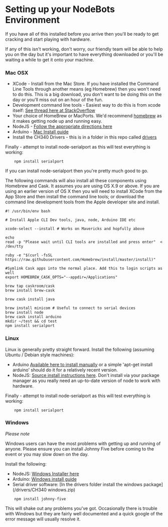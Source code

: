 # Setting up your NodeBots Environment

If you have all of this installed before you arrive then you'll be ready to get cracking and start playing with hardware.

If any of this isn't working, don't worry, our friendly team will be able to help you on the day but it's important to have everything downloaded or you'll be waiting a while to get it onto your machine.

### Mac OSX

* XCode - Install from the Mac Store. If you have installed the Command Line Tools through another means (eg Homebrew) then you won't need to do this. This is a big download, you don't want to be doing this on the day or you'll miss out on an hour of the fun.
* Development command line tools - Easiest way to do this is from xcode itself: [See thread here at StackOverflow](http://stackoverflow.com/questions/9329243/xcode-4-4-command-line-tools)
* Your choice of HomeBrew or MacPorts. We'd recommend [homebrew](http://brew.sh/) as it makes getting node up and running easy.
* NodeJS - [Follow the appropriate directions here](http://nodejs.org)
* Arduino - [Mac Install guide](http://arduino.cc/en/Guide/MacOSX)
* Install the CH340 Drivers - this is in a folder in this repo called [drivers](/drivers/ch341ser_mac.zip) 

Finally - attempt to install node-serialport as this will test everything is working:

```
	npm install serialport
```

If you can install node-serialport then you're pretty much good to go.

The following commands will also install all these components using Homebrew and Cask.
It assumes you are using OS X.9 or above. If you are using an earlier version of OS X
then you will need to install XCode from the App Store and then install the command line tools;
or download the command line development tools from the Apple developer site and install.

```
#! /usr/bin/env bash

# Install Apple CLI Dev tools, java, node, Arduino IDE etc

xcode-select --install # Works on Mavericks and hopfully above

echo
read -p "Please wait until CLI tools are installed and press enter"  < /dev/tty

ruby -e "$(curl -fsSL https://raw.githubusercontent.com/Homebrew/install/master/install)"

#Symlink Cask apps into the normal place. Add this to login scripts as well
export HOMEBREW_CASK_OPTS="--appdir=/Applications"

brew tap caskroom/cask
brew install brew-cask

brew cask install java

brew install minicom # Useful to connect to serial devices
brew install node
brew cask install arduino
mkdir ~/test && cd test
npm install serialport
```

### Linux

Linux is generally pretty straight forward. Install the following (assuming Ubuntu / Debian style machines):

* Arduino [Available here to install manually](http://playground.arduino.cc/Learning/Linux) or a simple 'apt-get install arduino' should do it for a relatively recent version.
* NodeJS: [Source install instructions here](http://howtonode.org/how-to-install-nodejs). Don't install via your package manager as you really need an up-to-date version of node to work with hardware.

Finally - attempt to install node-serialport as this will test everything is working:

```
	npm install serialport
```

### Windows

_Please note_

Windows users can have the most problems with getting up and running of anyone. Please ensure you can install Johnny Five before coming to the event or you may slow down on the day.


Install the following:

* NodeJS: [Windows Installer here](http://nodejs.org/download/)
* Arduino: [Windows install guide](https://www.arduino.cc/en/guide/windows)
* Serial driver software: [In the drivers folder install the windows package](/drivers/CH340 windows.zip)

```
    npm install johnny-five
```

This will shake out any problems you've got. Occasionally there is trouble with Windows but they are fairly well documented and a quick google of the error message will usually resolve it.

